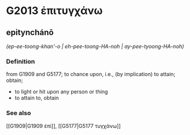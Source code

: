 # G2013 ἐπιτυγχάνω

## epitynchánō

_(ep-ee-toong-khan'-o | eh-pee-toong-HA-noh | ay-pee-tyoong-HA-noh)_

### Definition

from G1909 and G5177; to chance upon, i.e., (by implication) to attain; obtain; 

- to light or hit upon any person or thing
- to attain to, obtain

### See also

[[G1909|G1909 ἐπί]], [[G5177|G5177 τυγχάνω]]
